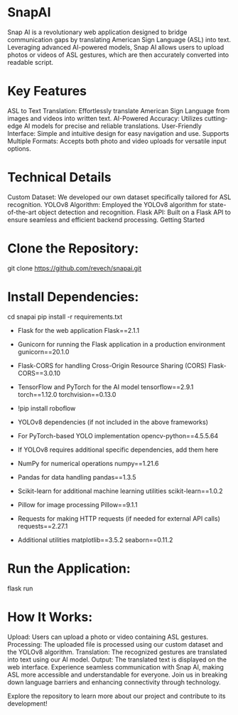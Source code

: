 # SnapAI
Snap AI is a revolutionary web application designed to bridge communication gaps by translating American Sign Language (ASL) into text. Leveraging advanced AI-powered models, Snap AI allows users to upload photos or videos of ASL gestures, which are then accurately converted into readable script.
# Key Features 

ASL to Text Translation: Effortlessly translate American Sign Language from images and videos into written text.
AI-Powered Accuracy: Utilizes cutting-edge AI models for precise and reliable translations.
User-Friendly Interface: Simple and intuitive design for easy navigation and use.
Supports Multiple Formats: Accepts both photo and video uploads for versatile input options.

# Technical Details 

Custom Dataset: We developed our own dataset specifically tailored for ASL recognition.
YOLOv8 Algorithm: Employed the YOLOv8 algorithm for state-of-the-art object detection and recognition.
Flask API: Built on a Flask API to ensure seamless and efficient backend processing.
Getting Started

# Clone the Repository:

git clone https://github.com/revech/snapai.git

# Install Dependencies:

cd snapai
pip install -r requirements.txt

 - Flask for the web application
Flask==2.1.1

 - Gunicorn for running the Flask application in a production environment
gunicorn==20.1.0

 - Flask-CORS for handling Cross-Origin Resource Sharing (CORS)
Flask-CORS==3.0.10

 -  TensorFlow and PyTorch for the AI model 
tensorflow==2.9.1
torch==1.12.0
torchvision==0.13.0
 - !pip install roboflow
 -  YOLOv8 dependencies (if not included in the above frameworks)
 -  For PyTorch-based YOLO implementation
opencv-python==4.5.5.64
 -  If YOLOv8 requires additional specific dependencies, add them here

 -  NumPy for numerical operations
numpy==1.21.6

 -  Pandas for data handling
pandas==1.3.5

 -  Scikit-learn for additional machine learning utilities
scikit-learn==1.0.2

 - Pillow for image processing
Pillow==9.1.1

 -  Requests for making HTTP requests (if needed for external API calls)
requests==2.27.1

 -  Additional utilities
matplotlib==3.5.2
seaborn==0.11.2


# Run the Application:

flask run

# How It Works: 

Upload: Users can upload a photo or video containing ASL gestures.
Processing: The uploaded file is processed using our custom dataset and the YOLOv8 algorithm.
Translation: The recognized gestures are translated into text using our AI model.
Output: The translated text is displayed on the web interface.
Experience seamless communication with Snap AI, making ASL more accessible and understandable for everyone. Join us in breaking down language barriers and enhancing connectivity through technology.

Explore the repository to learn more about our project and contribute to its development!






